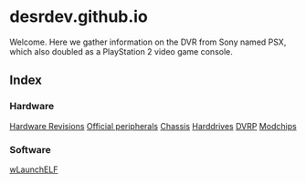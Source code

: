 # desrdev.github.io

Welcome.
Here we gather information on the DVR from Sony named PSX, which also doubled as a PlayStation 2 video game console.

## Index
### Hardware
[Hardware Revisions](hardware.md)
[Official peripherals](peripherals.md)
[Chassis](chassis.md)
[Harddrives](harddrives.md)
[DVRP](dvrp.md)
[Modchips](modchips.md)
### Software
[wLaunchELF](wlaunchelf.md)
